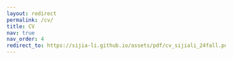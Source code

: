 ```yaml
---
layout: redirect
permalink: /cv/
title: CV
nav: true
nav_order: 4
redirect_to: https://sijia-li.github.io/assets/pdf/cv_sijiali_24fall.pdf
---
```


